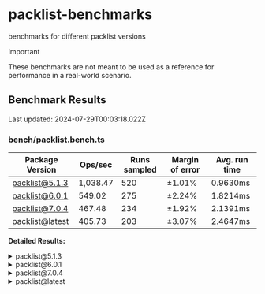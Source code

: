 # packlist-benchmarks

benchmarks for different packlist versions

> [!IMPORTANT]
> These benchmarks are not meant to be used as a reference for performance in a real-world scenario.

<!-- bench:start -->

## Benchmark Results

Last updated: 2024-07-29T00:03:18.022Z

### bench/packlist.bench.ts

| Package Version | Ops/sec  | Runs sampled | Margin of error | Avg. run time |
| --------------- | -------- | ------------ | --------------- | ------------- |
| packlist@5.1.3  | 1,038.47 | 520          | ±1.01%          | 0.9630ms      |
| packlist@6.0.1  | 549.02   | 275          | ±2.24%          | 1.8214ms      |
| packlist@7.0.4  | 467.48   | 234          | ±1.92%          | 2.1391ms      |
| packlist@latest | 405.73   | 203          | ±3.07%          | 2.4647ms      |

**Detailed Results:**

<details><summary>packlist@5.1.3</summary>

- **Median:** 0.9316ms
- **Min:** 0.8389ms
- **Max:** 1.6887ms
- **Standard Deviation:** 0.1133ms
- **75th Percentile:** 0.9720ms
- **99th Percentile:** 1.4173ms
- **99.5th Percentile:** 1.4574ms
- **99.9th Percentile:** 1.6887ms

</details>

<details><summary>packlist@6.0.1</summary>

- **Median:** 1.7276ms
- **Min:** 1.5803ms
- **Max:** 4.8811ms
- **Standard Deviation:** 0.3449ms
- **75th Percentile:** 1.8113ms
- **99th Percentile:** 3.7601ms
- **99.5th Percentile:** 4.2468ms
- **99.9th Percentile:** 4.8811ms

</details>

<details><summary>packlist@7.0.4</summary>

- **Median:** 2.0507ms
- **Min:** 1.9047ms
- **Max:** 4.6539ms
- **Standard Deviation:** 0.3214ms
- **75th Percentile:** 2.1119ms
- **99th Percentile:** 3.0363ms
- **99.5th Percentile:** 4.6258ms
- **99.9th Percentile:** 4.6539ms

</details>

<details><summary>packlist@latest</summary>

- **Median:** 2.2431ms
- **Min:** 1.9235ms
- **Max:** 4.5630ms
- **Standard Deviation:** 0.5506ms
- **75th Percentile:** 2.6818ms
- **99th Percentile:** 4.4655ms
- **99.5th Percentile:** 4.4998ms
- **99.9th Percentile:** 4.5630ms

</details>

<!-- bench:end -->
